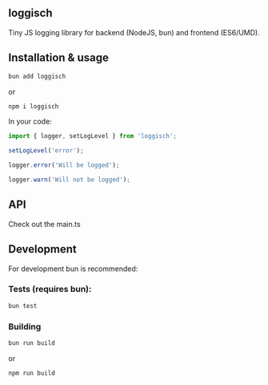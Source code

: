 ## loggisch

Tiny JS logging library for backend (NodeJS, bun) and frontend (ES6/UMD).

## Installation & usage

```sh
bun add loggisch
```
or

```sh
npm i loggisch
```

In your code:
```ts
import { logger, setLogLevel } from 'loggisch';

setLogLevel('error');

logger.error('Will be logged');

logger.warn('Will not be logged');
```

## API

Check out the main.ts

## Development

For development bun is recommended:

### Tests (requires bun):
```sh
bun test
```

### Building
```sh
bun run build
```
or
```sh
npm run build
```
